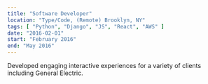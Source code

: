 ```yaml
---
title: "Software Developer"
location: "Type/Code, (Remote) Brooklyn, NY"
tags: [ "Python", "Django", "JS", "React", "AWS" ]
date: "2016-02-01"
start: "February 2016"
end: "May 2016"
---
```


Developed engaging interactive experiences for a variety of clients including General Electric.